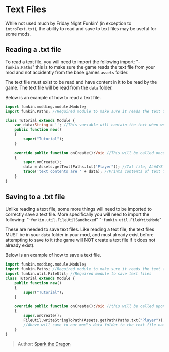 [tags]: / "advanced,txt,haxe"

# Text Files

While not used much by Friday Night Funkin' (in exception to `introText.txt`), the ability to read and save to text files may be useful for some mods. 

## Reading a .txt file

To read a text file, you will need to import the following import:
"-`funkin.Paths`"
this is to make sure the game reads the text file from your mod and not accidently from the base games `assets` folder.

The text file must exist to be read and have content in it to be read by the game. The text file will be read from the `data` folder.

Below is an example of how to read a text file.

```haxe
import funkin.modding.module.Module;
import funkin.Paths; //Required module to make sure it reads the text file from the mods folder and not the assets folder.

class Tutorial extends Module {
    var data:String = ''; //This variable will contain the text when we read the text file.
    public function new() 
    {
        super("Tutorial");
    }
    
    override public function onCreate():Void //This will be called once upon the game starting.
    { 
        super.onCreate();
        data = Assets.getText(Paths.txt("Player")); //Txt file, ALWAYS in "data" folder.
        trace('text contents are ' + data); //Prints contents of text file in the console.
    }
}
```

## Saving to a .txt file

Unlike reading a text file, some more things will need to be imported to correctly save a text file. More specifically you will need to import the following:
"-`funkin.util.FileUtilSandboxed`"
"-`funkin.util.FileWriteMode`"

These are needed to save text files. Like reading a text file, the text files MUST be in your `data` folder in your mod, and must already exist before attempting to save to it (the game will NOT create a text file if it does not already exist).

Below is an example of how to save a text file.

```haxe
import funkin.modding.module.Module;
import funkin.Paths; //Required module to make sure it reads the text file from the mods folder and not the assets folder.
import funkin.util.FileUtil; //Required module to save text files
class Tutorial extends Module {
    public function new() 
    {
        super("Tutorial");
    }
    
    override public function onCreate():Void //this will be called upon the game starting
    {
        super.onCreate();
        FileUtil.writeStringToPath(Assets.getPath(Paths.txt("Player")), 'extra large potato'); 
        //Above will save to our mod's data folder to the text file named "Player.txt" and will write "extra large potato" in said text file
    }
}
```

> Author: [Spark the Dragon](https://github.com/spark-the-dragon)
